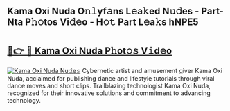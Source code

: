 ## Kama Oxi Nuda O𝚗𝚕yf𝚊ns L𝚎a𝚔ed N𝚞𝚍es - Part-Nta P𝚑𝚘tos Vi𝚍𝚎o - H𝚘𝚝 Part L𝚎a𝚔s hNPE5

# <h2><a href="http://kfa998.oniu.top/?m=Kama+Oxi+Nuda">🔗👉 🔴 Kama Oxi Nuda P𝚑ot𝚘𝚜 V𝚒d𝚎o</a></h2>

[![Kama Oxi Nuda Nu𝚍e𝚜](https://i.imgur.com/0qMVB7G.gif)](http://kfa998.oniu.top/?m=Kama+Oxi+Nuda)
Cybernetic artist and amusement giver Kama Oxi Nuda, acclaimed for publishing dance and lifestyle tutorials through viral dance moves and short clips. Trailblazing technologist Kama Oxi Nuda, recognized for their innovative solutions and commitment to advancing technology.  
